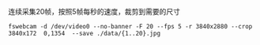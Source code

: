 连续采集20帧，按照5帧每秒的速度，裁剪到需要的尺寸

```shell
fswebcam -d /dev/video0 --no-banner -F 20 --fps 5 -r 3840x2880 --crop 3840x172  0,1354  --save ./data/{1..20}.jpg
```
